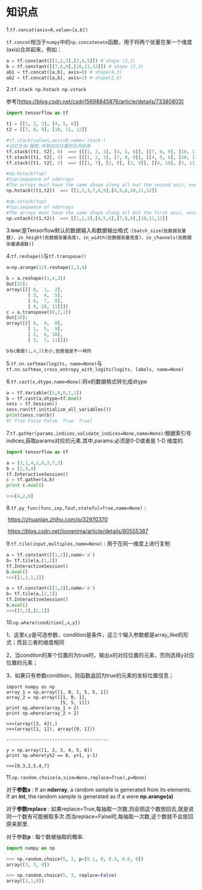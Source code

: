 # 知识点

1.`tf.concat(axis=0,value=[a,b])`

`tf.concat`相当于`numpy`中的`np.concatenate`函数，用于将两个张量在某一个维度(axis)合并起来，例如：

~~~python
a = tf.constant([[1,2,3],[3,4,5]]) # shape (2,3)
b = tf.constant([[7,8,9],[10,11,12]]) # shape (2,3)
ab1 = tf.concat([a,b], axis=0) # shape(4,3)
ab2 = tf.concat([a,b], axis=1) # shape(2,6)
~~~

2.`tf.stack np.hstack np.vstack`

参考[https://blog.csdn.net/csdn15698845876/article/details/73380803]

~~~python
import tensorflow as tf

t1 = [[1, 2, 3], [4, 5, 6]]
t2 = [[7, 8, 9], [10, 11, 12]]

#tf.stack(values,axis=0,name='stack')
#记忆方法:圈套,并把对应位置的合并起来
tf.stack([t1, t2], 0)  ==> [[[1, 2, 3], [4, 5, 6]], [[7, 8, 9], [10, 11, 12]]]
tf.stack([t1, t2], 1)  ==> [[[1, 2, 3], [7, 8, 9]], [[4, 5, 6], [10, 11, 12]]]
tf.stack([t1, t2], 2)  ==> [[[1, 7], [2, 8], [3, 9]], [[4, 10], [5, 11], [6, 12]]]

#np.hstack(tup)
#tup:sequence of ndarrays
#The arrays must have the same shape along all but the second axis, except 1-D arrays which can be any length.
np.hstack((t1,t2))	==>	[[1,2,3,7,8,9],[4,5,6,10,11,12]]

#np.vstack(tup)
#tup:sequence of ndarrays
#The arrays must have the same shape along all but the first axis, except 1-D arrays which can be any length.1-D arrays must have the same length
np.vstack((t1,t2))	==>	[[1,2,3],[4,5,6],[7,8,9],[10,11,12]]
~~~



3.`NHWC`是Tensorflow默认的数据输入和数据输出格式 :`[batch_size(批数据张量数)、in_height(批数据张量高度)、in_width(批数据张量宽度)、in_channels(批数据张量通道数)]`



4.`tf.reshape()`与`tf.transpose()`

```python
a=np.arange(12).reshape(1,3,4)

b = a.reshape((1,4,3))
Out[15]: 
array([[[ 0,  1,  2],
        [ 3,  4,  5],
        [ 6,  7,  8],
        [ 9, 10, 11]]])
c = a.transpose((0,2,1))
Out[16]: 
array([[[ 0,  4,  8],
        [ 1,  5,  9],
        [ 2,  6, 10],
        [ 3,  7, 11]]])

b与c都是(1,4,3)大小,但是值是不一样的
```



5.`tf.nn.softmax(logits, name=None)`与`tf.nn.softmax_cross_entropy_with_logits(logits, labels, name=None)`



6.`tf.cast(x,dtype,name=None)`:将x的数据格式转化成dtype

~~~python
a = tf.Variable([1,0,0,1,1])
b = tf.cast(a,dtype=tf.bool)
sess = tf.Session()
sess.run(tf.initialize_all_variables())
print(sess.run(b))
#[ True False False  True  True]
~~~



7.`tf.gather(params,indices,validate_indices=None,name=None)`:根据索引号indices,获取params对应的元素.其中,params:必须是0-D或者是 1-D 维度的.

```python
import tensorflow as tf

a = [2,1,4,2,6,3,7,3]
b = [2,3,4]
tf.InteractiveSession()
c = tf.gather(a,b)
print c.eval()

>>>[4,2,6]
```



8.`tf.py_func(func,inp,Tout,stateful=True,name=None)`  : 

​	https://zhuanlan.zhihu.com/p/32970370

​	https://blog.csdn.net/jiongnima/article/details/80555387



9.`tf.tile(input,multiples,name=None)` : 用于在同一维度上进行复制

~~~python
a = tf.constant([[1,2]],name='a') 
b= tf.tile(a,[1,2])
tf.InteractiveSession()
b.eval()
>>>[[1,2,1,2]]

a = tf.constant([[1,2]],name='a') 
b= tf.tile(a,[2,1])
tf.InteractiveSession()
b.eval()
>>>[[1,2],[2,1]]
~~~



10.`np.where(condition[,x,y])` 

1、这里x,y是可选参数，condition是条件，这三个输入参数都是array_like的形式；而且三者的维度相同

2、当conditon的某个位置的为true时，输出x的对应位置的元素，否则选择y对应位置的元素；

3、如果只有参数condition，则函数返回为true的元素的坐标位置信息；

```
import numpy as np
array_1 = np.array([1, 0, 1, 5, 5, 1])
array_2 = np.array([[1, 0, 1],
                    [5, 5, 1]])
print np.where(array_1 > 2)
print np.where(array_2 > 2)

>>>(array([3, 4]),)
>>>(array([1, 1]), array([0, 1]))

--------------------------------------

y = np.array([1, 2, 3, 4, 5, 6])
print np.where(y%2 == 0, y+1, y-1)

>>>[0,3,2,5,4,7]
```



11.`np.random.choice(a,size=None,replace=True),p=None)`

对于**参数a**   :   If an **ndarray**, a random sample is generated from its elements. If an **int**, the random sample is generated as if a were **np.arange(a)**

对于**参数replace** : 如果replace=True,每抽取一次数,则会把这个数放回去,就是说同一个数有可能被取多次.而当replace=False时,每抽取一次数,这个数就不会放回原来那里.

对于参数**p** : 每个数被抽取的概率.

```python
import numpy as np

>>> np.random.choice(5, 3, p=[0.1, 0, 0.3, 0.6, 0])
array([3, 3, 0])

>>> np.random.choice(5, 3, replace=False)
array([3,1,0])
```

